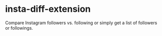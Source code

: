 # insta-diff-extension
Compare Instagram followers vs. following or simply get a list of followers or followings.

